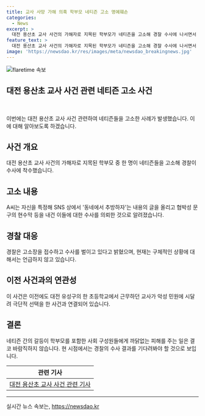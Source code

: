```yaml
---
title: 교사 사망 가해 의혹 학부모 네티즌 고소 명예훼손
categories:
  - News
excerpt: >
  대전 용산초 교사 사건의 가해자로 지목된 학부모가 네티즌을 고소해 경찰 수사에 나서면서 논란이 일으키고 있다. 가해자는 SNS에 자신을 특정한 글과 협박성 문구의 현수막을 올려 고소당하게 되었으며, 경찰은 현재 수사 중이라고 전했다. 전 사건은 대전 유성구 초등학교 근무 교사가 악성 민원에 시달려 극단적 선택을 한 것으로 알려져 논란이 일었으나, 경찰은 관계자와 학부모 등 10명에 대해 무혐의 처분을 내렸다.
feature_text: >
  대전 용산초 교사 사건의 가해자로 지목된 학부모가 네티즌을 고소해 경찰 수사에 나서면서 논란이 일으키고 있다. 가해자는 SNS에 자신을 특정한 글과 협박성 문구의 현수막을 올려 고소당하게 되었으며, 경찰은 현재 수사 중이라고 전했다. 전 사건은 대전 유성구 초등학교 근무 교사가 악성 민원에 시달려 극단적 선택을 한 것으로 알려져 논란이 일었으나, 경찰은 관계자와 학부모 등 10명에 대해 무혐의 처분을 내렸다.
image: 'https://newsdao.kr/res/images/meta/newsdao_breakingnews.jpg'
---
```


<p><img src="https://newsdao.kr/res/images/meta/newsdao_breakingnews.jpg" alt="flaretime 속보" /></p>

<h2 data-ke-size="size26">대전 용산초 교사 사건 관련 네티즌 고소 사건</h2>

<p data-ke-size="size16">&nbsp;</p>

<p>이번에는 대전 용산초 교사 사건 관련하여 네티즌들을 고소한 사례가 발생했습니다. 이에 대해 알아보도록 하겠습니다.</p>

<h2 data-ke-size="size26">사건 개요</h2>

<p data-ke-size="size16">대전 용산초 교사 사건의 가해자로 지목된 학부모 중 한 명이 네티즌들을 고소해 경찰이 수사에 착수했습니다.</p>

<h2 data-ke-size="size26">고소 내용</h2>

<p data-ke-size="size16">A씨는 자신을 특정해 SNS 상에서 '동네에서 추방하자'는 내용의 글을 올리고 협박성 문구의 현수막 등을 내건 이들에 대한 수사를 의뢰한 것으로 알려졌습니다.</p>

<h2 data-ke-size="size26">경찰 대응</h2>

<p data-ke-size="size16">경찰은 고소장을 접수하고 수사를 벌이고 있다고 밝혔으며, 현재는 구체적인 상황에 대해서는 언급하지 않고 있습니다.</p>

<h2 data-ke-size="size26">이전 사건과의 연관성</h2>

<p data-ke-size="size16">이 사건은 이전에도 대전 유성구의 한 초등학교에서 근무하던 교사가 악성 민원에 시달려 극단적 선택을 한 사건과 연결되어 있습니다.</p>

<h2 data-ke-size="size26">결론</h2>

<p data-ke-size="size16">네티즌 간의 갈등이 학부모를 포함한 사회 구성원들에게 까닭없는 피해를 주는 일은 결코 바람직하지 않습니다. 현 시점에서는 경찰의 수사 결과를 기다려봐야 할 것으로 보입니다.</p>

<table>
    <thead>
        <tr>
            <th scope="col" style="text-align: center;">관련 기사</th>
        </tr>
    </thead>
    <tbody>
        <tr>
            <td style="text-align: center; height: 17px;"><a href="링크">대전 용산초 교사 사건 관련 기사</a></td>
        </tr>
    </tbody>
</table>

<p><hr></p>
실시간 뉴스 속보는, <a href="https://newsdao.kr" rel="dofollow">https://newsdao.kr</a>


